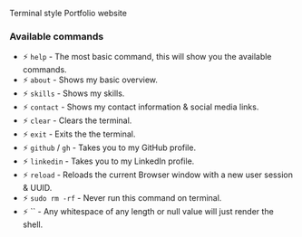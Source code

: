 Terminal style Portfolio website

### Available commands

- ⚡ `help` - The most basic command, this will show you the available commands.
- ⚡ `about` - Shows my basic overview.
- ⚡ `skills` - Shows my skills.
- ⚡ `contact` - Shows my contact information & social media links.
- ⚡ `clear` - Clears the terminal.
- ⚡ `exit` - Exits the the terminal.
- ⚡ `github` / `gh` - Takes you to my GitHub profile.
- ⚡ `linkedin` - Takes you to my LinkedIn profile.
- ⚡ `reload` - Reloads the current Browser window with a new user session & UUID.
- ⚡ `sudo rm -rf` - Never run this command on terminal.
- ⚡ `` - Any whitespace of any length or null value will just render the shell.
